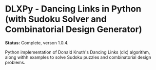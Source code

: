# DLXPy - Dancing Links in Python (with Sudoku Solver and Combinatorial Design Generator)

**Status:** Complete, verson 1.0.4.

Python implementation of Donald Knuth's Dancing Links (dlx) algorithm, along withh examples to solve Sudoku puzzles and combinatorial design problems.
